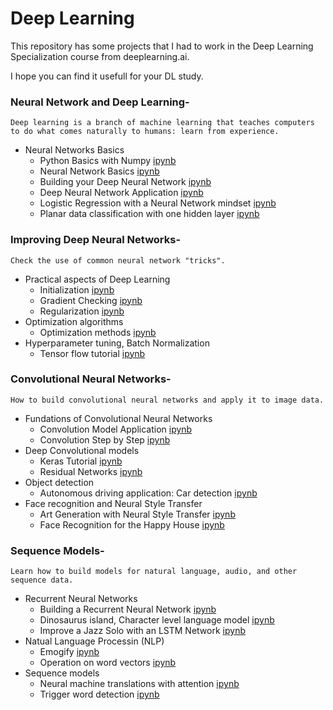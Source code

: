 # Deep Learning
This repository has some projects that I had to work in the Deep Learning Specialization course from deeplearning.ai.

I hope you can find it usefull for your DL study.

### Neural Network and Deep Learning-

`Deep learning is a branch of machine learning that teaches computers to do what comes naturally to humans: learn from experience.`

* Neural Networks Basics
  * Python Basics with Numpy [ipynb](Neural-Network-and-Deep-Learning\Python+Basics+With+Numpy+v3.ipynb)
  * Neural Network Basics [ipynb](Neural-Network-and-Deep-Learning\Neural-Network-Basics.ipynb)
  * Building your Deep Neural Network [ipynb](Neural-Network-and-Deep-Learning\Building+your+Deep+Neural+Network+-+Step+by+Step+v8+local.ipynb)
  * Deep Neural Network Application [ipynb](Neural-Network-and-Deep-Learning\Deep+Neural+Network+-+Application+v8+local.ipynb)
  * Logistic Regression with a Neural Network mindset [ipynb](Neural-Network-and-Deep-Learning\Logistic+Regression+with+a+Neural+Network+mindset+v5.ipynb)
  * Planar data classification with one hidden layer [ipynb](Neural-Network-and-Deep-Learning\Planar+data+classification+with+one+hidden+layer+v5.ipynb)

### Improving Deep Neural Networks-

`Check the use of common neural network "tricks".`

* Practical aspects of Deep Learning
  * Initialization [ipynb](Improving-Deep-Neural-Networks\Initialization.ipynb)
  * Gradient Checking [ipynb](Improving-Deep-Neural-Networks\Gradient+Checking+v1.ipynb)
  * Regularization [ipynb](Improving-Deep-Neural-Networks\Regularization+-+v2.ipynb)
* Optimization algorithms
  * Optimization methods [ipynb](Improving-Deep-Neural-Networks\Optimization+methods1.ipynb)
* Hyperparameter tuning, Batch Normalization
  * Tensor flow tutorial [ipynb](Improving-Deep-Neural-Networks\Tensorflow+Tutorial.ipynb)

### Convolutional Neural Networks-

`How to build convolutional neural networks and apply it to image data.`

* Fundations of Convolutional Neural Networks
  * Convolution Model Application [ipynb](Convolutional-Neural-Networks\Convolution+model+-+Application+-+v1.ipynb)
  * Convolution Step by Step [ipynb](Convolutional-Neural-Networks\Convolution+model+-+Step+by+Step+-+v2.ipynb)
* Deep Convolutional models
  * Keras Tutorial [ipynb](Convolutional-Neural-Networks\Keras+-+Tutorial+-+Happy+House+v2.ipynb)
  * Residual Networks [ipynb](Convolutional-Neural-Networks\Residual+Networks+-+v2.ipynb)
* Object detection
  * Autonomous driving application: Car detection [ipynb](Convolutional-Neural-Networks\Autonomous+driving+application+-+Car+detection+-+v3.ipynb)
* Face recognition and Neural Style Transfer
  * Art Generation with Neural Style Transfer [ipynb](Convolutional-Neural-Networks\Art+Generation+with+Neural+Style+Transfer+-+v2.ipynb)
  * Face Recognition for the Happy House [ipynb](Convolutional-Neural-Networks\Face+Recognition+for+the+Happy+House+-+v3.ipynb)

### Sequence Models-

`Learn how to build models for natural language, audio, and other sequence data.`

* Recurrent Neural Networks
  * Building a Recurrent Neural Network [ipynb](Sequence-Models\Building+a+Recurrent+Neural+Network+-+Step+by+Step+-+v3.ipynb)
  * Dinosaurus island, Character level language model [ipynb](Sequence-Models\Dinosaurus+Island+--+Character+level+language+model+final+-+v3.ipynb)
  * Improve a Jazz Solo with an LSTM Network [ipynb](Sequence-Models\Improvise+a+Jazz+Solo+with+an+LSTM+Network+-+v3.ipynb)
* Natual Language Processin (NLP)
  * Emogify [ipynb](Sequence-Models\Emojify+-+v2.ipynb)
  * Operation on word vectors [ipynb](Sequence-Models\Operations+on+word+vectors+-+v2.ipynb)
* Sequence models
  * Neural machine translations with attention [ipynb](Sequence-Models\Neural+machine+translation+with+attention+-+v4.ipynb)
  * Trigger word detection [ipynb](Sequence-Models\Trigger+word+detection+-+v1.ipynb)